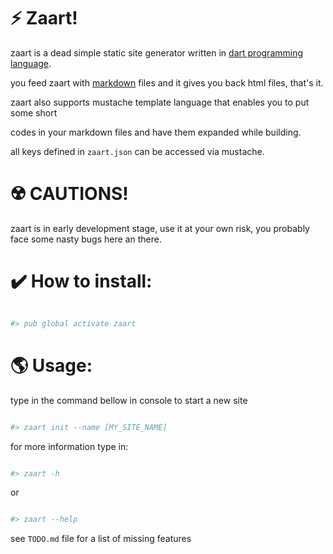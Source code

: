 # ⚡ Zaart!

  

zaart is a dead simple static site generator written in [dart programming language](https://dartlang.org).

you feed zaart with [markdown](https://daringfireball.net/projects/markdown/) files and it gives you back html files, that's it.

zaart also supports mustache template language that enables you to put some short

codes in your markdown files and have them expanded while building.

all keys defined in `zaart.json` can be accessed via mustache.

  

# ☢️ CAUTIONS!

zaart is in early development stage, use it at your own risk, you probably face some nasty bugs here an there.

  

# ✔️ How to install:

```sh

#> pub global activate zaart

```

  

# 🌎 Usage:

  

type in the command bellow in console to start a new site

```sh

#> zaart init --name [MY_SITE_NAME]

```

  

for more information type in:

```sh

#> zaart -h

```

or

```sh

#> zaart --help

```


see `TODO.md` file for a list of missing features